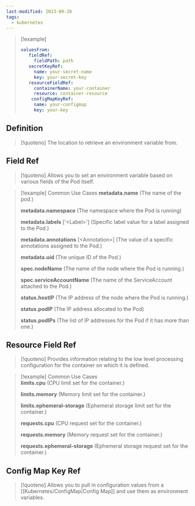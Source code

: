 ```yaml
---
last-modified: 2023-09-28
tags:
  - kubernetes
---
```


>[!example]
>``` yaml
> valuesFrom:
>    fieldRef:
> 	   fieldPath: path
>    secretKeyRef:
> 	   name: your-secret-name 
> 	   key: your-secret-key
>    resourceFieldRef:
> 	   containerName: your-container
> 	   resource: container-resource
>     configMapKeyRef:
> 	   name: your-configmap
> 	   key: your-key
>  ```

## Definition

>[!quoteno]
>The location to retrieve an environment variable from.

## Field Ref

>[!quoteno]
>Allows you to set an environment variable based on various fields of the Pod itself.

>[!example] Common Use Cases
>__metadata.name__ (The name of the pod.)
>
>__metadata.namespace__ (The namespace where the Pod is running)
>
>__metadata.labels__ \['\<Label\>'\] (Specific label value for a label assigned to the Pod.)
>
>__metadata.annotations__ \[\<Annotation\>\] (The value of a specific annotations assigned to the Pod.)
>
>__metadata.uid__ (The unique ID of the Pod.)
>
>__spec.nodeName__ (The name of the node where the Pod is running.)
>
>__spec.serviceAccountName__ (The name of the ServiceAccount attached to the Pod.)
>
>__status.hostIP__ (The IP address of the node where the Pod is running.)
>
>__status.podIP__ (The IP address allocated to the Pod)
>
>__status.podIPs__ (The list of IP addresses for the Pod if it has more than one.)

## Resource Field Ref

> [!quoteno]
> Provides information relating to the low level processing configuration for the container on which it is defined.

>[!example] Common Use Cases  
>**limits.cpu** (CPU limit set for the container.)
>
>__limits.memory__ (Memory limit set for the container.)
>
>__limits.ephemeral-storage__ (Ephemeral storage limit set for the container.)
>
>**requests.cpu** (CPU request set for the container.)
>
>__requests.memory__ (Memory request set for the container.)
>
>__requests.ephemeral-storage__ (Ephemeral storage request set for the container.)

## Config Map Key Ref

>[!quoteno]
>Allows you to pull in configuration values from a [[Kubernetes/ConfigMap|Config Map]] and use them as environment variables.
